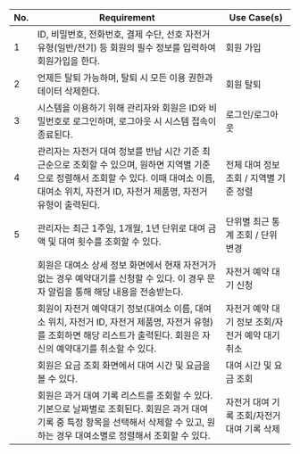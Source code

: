 | No. | Requirement                                                                                                                                                                                              | Use Case(s)                                      |
| --- | -------------------------------------------------------------------------------------------------------------------------------------------------------------------------------------------------------- | ------------------------------------------------ |
| 1   | ID, 비밀번호, 전화번호, 결제 수단, 선호 자전거 유형(일반/전기) 등 회원의 필수 정보를 입력하여 회원가입을 한다.                                                                                           | 회원 가입                                        |
| 2   | 언제든 탈퇴 가능하며, 탈퇴 시 모든 이용 권한과 데이터 삭제한다.                                                                                                                                          | 회원 탈퇴                                        |
| 3   | 시스템을 이용하기 위해 관리자와 회원은 ID와 비밀번호로 로그인하며, 로그아웃 시 시스템 접속이 종료된다.                                                                                                   | 로그인/로그아웃                                  |
| 4   | 관리자는 자전거 대여 정보를 반납 시간 기준 최근순으로 조회할 수 있으며, 원하면 지역별 기준으로 정렬해서 조회할 수 있다. 이때 대여소 이름, 대여소 위치, 자전거 ID, 자전거 제품명, 자전거 유형이 출력된다. | 전체 대여 정보 조회 / 지역별 기준 정렬           |
| 5   | 관리자는 최근 1주일, 1개월, 1년 단위로 대여 금액 및 대여 횟수를 조회할 수 있다.                                                                                                                          | 단위별 최근 통계 조회 / 단위 변경                |
|     | 회원은 대여소 상세 정보 화면에서 현재 자전거가 없는 경우 예약대기를 신청할 수 있다. 이 경우 문자 알림을 통해 해당 내용을 전송받는다.                                                                     | 자전거 예약 대기 신청                            |
|     | 회원이 자전거 예약대기 정보(대여소 이름, 대여소 위치, 자전거 ID, 자전거 제품명, 자전거 유형)를 조회하면 해당 리스트가 출력된다. 회원은 자신의 예약대기를 취소할 수 있다.                  | 자전거 예약 대기 정보 조회/자전거 예약 대기 취소 |
|     | 회원은 요금 조회 화면에서 대여 시간 및 요금을 볼 수 있다.                                                                                                                                                | 대여 시간 및 요금 조회                           |
|     | 회원은 과거 대여 기록 리스트를 조회할 수 있다. 기본으로 날짜별로 조회된다. 회원은 과거 대여 기록 중 특정 항목을 선택해서 삭제할 수 있고, 원하는 경우 대여소별로 정렬해서 조회할 수 있다.   | 자전거 대여 기록 조회/자전거 대여 기록 삭제      |

